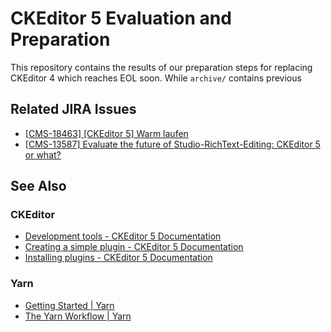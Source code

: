 # CKEditor 5 Evaluation and Preparation

This repository contains the results of our preparation steps for
replacing CKEditor 4 which reaches EOL soon. While `archive/` contains
previous


## Related JIRA Issues

* [\[CMS-18463\] \[CKEditor 5\] Warm laufen](https://jira.coremedia.com/browse/CMS-18463)
* [\[CMS-13587\] Evaluate the future of Studio-RichText-Editing: CKEditor 5 or what?](https://jira.coremedia.com/browse/CMS-13587)

## See Also

### CKEditor

* [Development tools - CKEditor 5 Documentation](https://ckeditor.com/docs/ckeditor5/latest/framework/guides/development-tools.html)
* [Creating a simple plugin - CKEditor 5 Documentation](https://ckeditor.com/docs/ckeditor5/latest/framework/guides/creating-simple-plugin.html)
* [Installing plugins - CKEditor 5 Documentation](https://ckeditor.com/docs/ckeditor5/latest/builds/guides/integration/installing-plugins.html)

### Yarn

* [Getting Started | Yarn](https://classic.yarnpkg.com/en/docs/getting-started/)
* [The Yarn Workflow | Yarn](https://classic.yarnpkg.com/en/docs/yarn-workflow)
